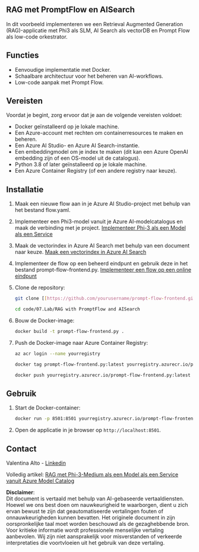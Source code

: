 ## RAG met PromptFlow en AISearch

In dit voorbeeld implementeren we een Retrieval Augmented Generation (RAG)-applicatie met Phi3 als SLM, AI Search als vectorDB en Prompt Flow als low-code orkestrator.

## Functies

- Eenvoudige implementatie met Docker.
- Schaalbare architectuur voor het beheren van AI-workflows.
- Low-code aanpak met Prompt Flow.

## Vereisten

Voordat je begint, zorg ervoor dat je aan de volgende vereisten voldoet:

- Docker geïnstalleerd op je lokale machine.
- Een Azure-account met rechten om containerresources te maken en beheren.
- Een Azure AI Studio- en Azure AI Search-instantie.
- Een embeddingmodel om je index te maken (dit kan een Azure OpenAI embedding zijn of een OS-model uit de catalogus).
- Python 3.8 of later geïnstalleerd op je lokale machine.
- Een Azure Container Registry (of een andere registry naar keuze).

## Installatie

1. Maak een nieuwe flow aan in je Azure AI Studio-project met behulp van het bestand flow.yaml.
2. Implementeer een Phi3-model vanuit je Azure AI-modelcatalogus en maak de verbinding met je project. [Implementeer Phi-3 als een Model als een Service](https://learn.microsoft.com/azure/machine-learning/how-to-deploy-models-phi-3?view=azureml-api-2&tabs=phi-3-mini)
3. Maak de vectorindex in Azure AI Search met behulp van een document naar keuze. [Maak een vectorindex in Azure AI Search](https://learn.microsoft.com/azure/search/search-how-to-create-search-index?tabs=portal)
4. Implementeer de flow op een beheerd eindpunt en gebruik deze in het bestand prompt-flow-frontend.py. [Implementeer een flow op een online eindpunt](https://learn.microsoft.com/azure/ai-studio/how-to/flow-deploy)
5. Clone de repository:

    ```sh
    git clone [[https://github.com/yourusername/prompt-flow-frontend.git](https://github.com/microsoft/Phi-3CookBook.git)](https://github.com/microsoft/Phi-3CookBook.git)
    
    cd code/07.Lab/RAG with PromptFlow and AISearch
    ```

6. Bouw de Docker-image:

    ```sh
    docker build -t prompt-flow-frontend.py .
    ```

7. Push de Docker-image naar Azure Container Registry:

    ```sh
    az acr login --name yourregistry
    
    docker tag prompt-flow-frontend.py:latest yourregistry.azurecr.io/prompt-flow-frontend.py:latest
    
    docker push yourregistry.azurecr.io/prompt-flow-frontend.py:latest
    ```

## Gebruik

1. Start de Docker-container:

    ```sh
    docker run -p 8501:8501 yourregistry.azurecr.io/prompt-flow-frontend.py:latest
    ```

2. Open de applicatie in je browser op `http://localhost:8501`.

## Contact

Valentina Alto - [Linkedin](https://www.linkedin.com/in/valentina-alto-6a0590148/)

Volledig artikel: [RAG met Phi-3-Medium als een Model als een Service vanuit Azure Model Catalog](https://medium.com/@valentinaalto/rag-with-phi-3-medium-as-a-model-as-a-service-from-azure-model-catalog-62e1411948f3)

**Disclaimer**:  
Dit document is vertaald met behulp van AI-gebaseerde vertaaldiensten. Hoewel we ons best doen om nauwkeurigheid te waarborgen, dient u zich ervan bewust te zijn dat geautomatiseerde vertalingen fouten of onnauwkeurigheden kunnen bevatten. Het originele document in zijn oorspronkelijke taal moet worden beschouwd als de gezaghebbende bron. Voor kritieke informatie wordt professionele menselijke vertaling aanbevolen. Wij zijn niet aansprakelijk voor misverstanden of verkeerde interpretaties die voortvloeien uit het gebruik van deze vertaling.